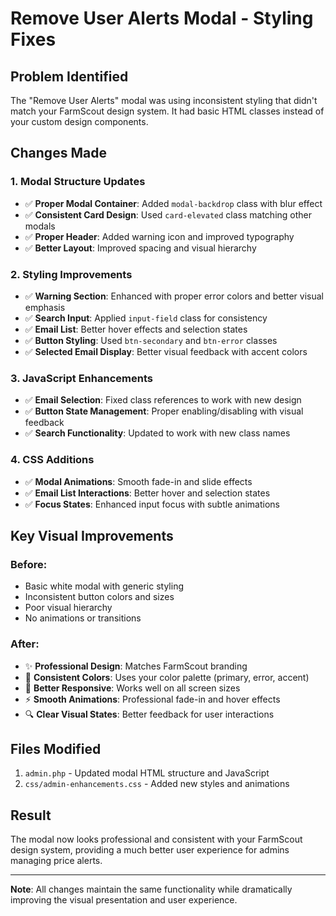 # Remove User Alerts Modal - Styling Fixes

## Problem Identified
The "Remove User Alerts" modal was using inconsistent styling that didn't match your FarmScout design system. It had basic HTML classes instead of your custom design components.

## Changes Made

### 1. Modal Structure Updates
- ✅ **Proper Modal Container**: Added `modal-backdrop` class with blur effect
- ✅ **Consistent Card Design**: Used `card-elevated` class matching other modals
- ✅ **Proper Header**: Added warning icon and improved typography
- ✅ **Better Layout**: Improved spacing and visual hierarchy

### 2. Styling Improvements
- ✅ **Warning Section**: Enhanced with proper error colors and better visual emphasis
- ✅ **Search Input**: Applied `input-field` class for consistency
- ✅ **Email List**: Better hover effects and selection states
- ✅ **Button Styling**: Used `btn-secondary` and `btn-error` classes
- ✅ **Selected Email Display**: Better visual feedback with accent colors

### 3. JavaScript Enhancements
- ✅ **Email Selection**: Fixed class references to work with new design
- ✅ **Button State Management**: Proper enabling/disabling with visual feedback
- ✅ **Search Functionality**: Updated to work with new class names

### 4. CSS Additions
- ✅ **Modal Animations**: Smooth fade-in and slide effects
- ✅ **Email List Interactions**: Better hover and selection states
- ✅ **Focus States**: Enhanced input focus with subtle animations

## Key Visual Improvements

### Before:
- Basic white modal with generic styling
- Inconsistent button colors and sizes
- Poor visual hierarchy
- No animations or transitions

### After:
- ✨ **Professional Design**: Matches FarmScout branding
- 🎨 **Consistent Colors**: Uses your color palette (primary, error, accent)
- 📱 **Better Responsive**: Works well on all screen sizes
- ⚡ **Smooth Animations**: Professional fade-in and hover effects
- 🔍 **Clear Visual States**: Better feedback for user interactions

## Files Modified
1. `admin.php` - Updated modal HTML structure and JavaScript
2. `css/admin-enhancements.css` - Added new styles and animations

## Result
The modal now looks professional and consistent with your FarmScout design system, providing a much better user experience for admins managing price alerts.

---

**Note**: All changes maintain the same functionality while dramatically improving the visual presentation and user experience.